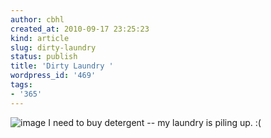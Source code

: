 ```yaml
---
author: cbhl
created_at: 2010-09-17 23:25:23
kind: article
slug: dirty-laundry
status: publish
title: 'Dirty Laundry '
wordpress_id: '469'
tags:
- '365'
---
```


![image](http://blog.azuresky.ca/blog/wp-content/uploads/2010/09/wpid-IMG_20100917_003223.jpg)
I need to buy detergent -- my laundry is piling up. :(
